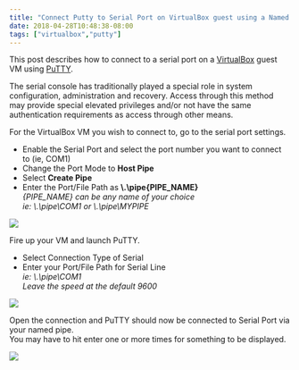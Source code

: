 ```yaml
---
title: "Connect Putty to Serial Port on VirtualBox guest using a Named Pipe"
date: 2018-04-28T10:48:38-08:00
tags: ["virtualbox","putty"]
---
```


This post describes how to connect to a serial port on a [VirtualBox](https://www.virtualbox.org/) guest VM using [PuTTY](https://www.chiark.greenend.org.uk/~sgtatham/putty/).

The serial console has traditionally played a special role in system configuration, administration and recovery. Access through this method may provide special elevated privileges and/or not have the same authentication requirements as access through other means.

<!--more-->

For the VirtualBox VM you wish to connect to, go to the serial port settings.

* Enable the Serial Port and select the port number you want to connect to (ie, COM1)
* Change the Port Mode to **Host Pipe**
* Select **Create Pipe**
* Enter the Port/File Path as **\\.\pipe\{PIPE_NAME}**  
*{PIPE_NAME} can be any name of your choice*  
*ie: \\.\pipe\COM1 or \\.\pipe\MYPIPE*

![](/images/PuTTYConfiguration.png)

Fire up your VM and launch PuTTY.

* Select Connection Type of Serial
* Enter your Port/File Path for Serial Line  
*ie: \\.\pipe\COM1*  
*Leave the speed at the default 9600*

![](/images/virtualbox-serial-ports.png)

Open the connection and PuTTY should now be connected to Serial Port via your named pipe.  
You may have to hit enter one or more times for something to be displayed.

![](/images/pipeCOM1-PuTTY.png)
